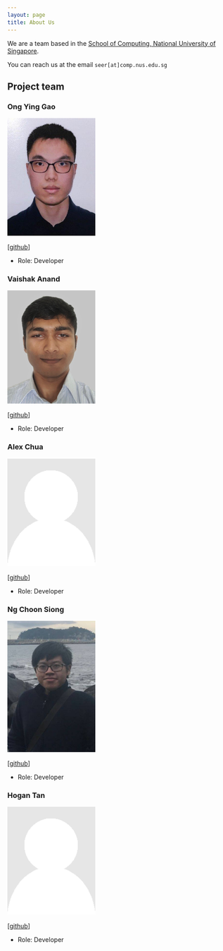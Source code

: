 ```yaml
---
layout: page
title: About Us
---
```


We are a team based in the [School of Computing, National University of Singapore](http://www.comp.nus.edu.sg).

You can reach us at the email `seer[at]comp.nus.edu.sg`

## Project team

### Ong Ying Gao

<img src="images/stoptakingallthenames.png" width="200px">

[[github](https://github.com/StopTakingAllTheNames)]

* Role: Developer

### Vaishak Anand

<img src="images/vaishakanand.png" width="200px">

[[github](http://github.com/VaishakAnand)]

* Role: Developer

### Alex Chua

<img src="images/alexcqy.png" width="200px">

[[github](https://github.com/AlexCQY)]

* Role: Developer

### Ng Choon Siong

<img src="images/choonsiong.png" width="200px">

[[github](http://github.com/csiongn)]

* Role: Developer

### Hogan Tan

<img src="images/hogantan.png" width="200px">

[[github](http://github.com/hogantan)]

* Role: Developer
